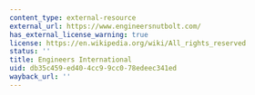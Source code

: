 ```yaml
---
content_type: external-resource
external_url: https://www.engineersnutbolt.com/
has_external_license_warning: true
license: https://en.wikipedia.org/wiki/All_rights_reserved
status: ''
title: Engineers International
uid: db35c459-ed40-4cc9-9cc0-78edeec341ed
wayback_url: ''
---
```

